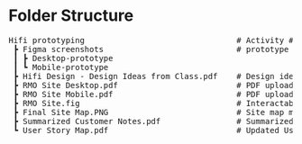 # Folder Structure
<pre>
Hifi prototyping                                # Activity #3 Deliverables
 ┣ Figma screenshots                            # prototype images for desktop and mobile 
 ┃ ┣ Desktop-prototype
 ┃ ┗ Mobile-prototype
 ┣ Hifi Design - Design Ideas from Class.pdf    # Design ideas for our high fidelity prototype   
 ┣ RMO Site Desktop.pdf                         # PDF upload of desktop prototype
 ┣ RMO Site Mobile.pdf                          # PDF upload of mobile prototype
 ┣ RMO Site.fig                                 # Interactable prototype
 ┣ Final Site Map.PNG                           # Site map made as a team
 ┣ Summarized Customer Notes.pdf                # Summarized customer notes from our meeting with customers on May 30th
 ┗ User Story Map.pdf                           # Updated User Story Map
 </pre>
